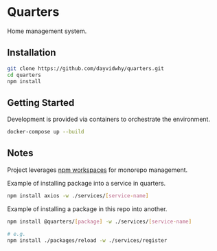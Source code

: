 # Quarters
Home management system.

## Installation
```bash
git clone https://github.com/dayvidwhy/quarters.git
cd quarters
npm install
```

## Getting Started
Development is provided via containers to orchestrate the environment.

```bash
docker-compose up --build
```

## Notes
Project leverages [npm workspaces](https://docs.npmjs.com/cli/v7/using-npm/workspaces) for monorepo management.

Example of installing package into a service in quarters.
```bash
npm install axios -w ./services/[service-name]
```

Example of installing a package in this repo into another.
```bash
npm install @quarters/[package] -w ./services/[service-name]

# e.g.
npm install ./packages/reload -w ./services/register
```
